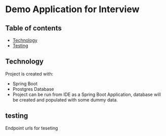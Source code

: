 # Demo Application for Interview


## Table of contents
* [Technology](#technology)
* [Testing](#testing)


## Technology
Project is created with:
 - Spring Boot
 - Prostgres Database
 - Project can be run from IDE as a Spring Boot Application, database will be created and populated with some dummy data.

 

## testing
Endpoint urls for teseting
